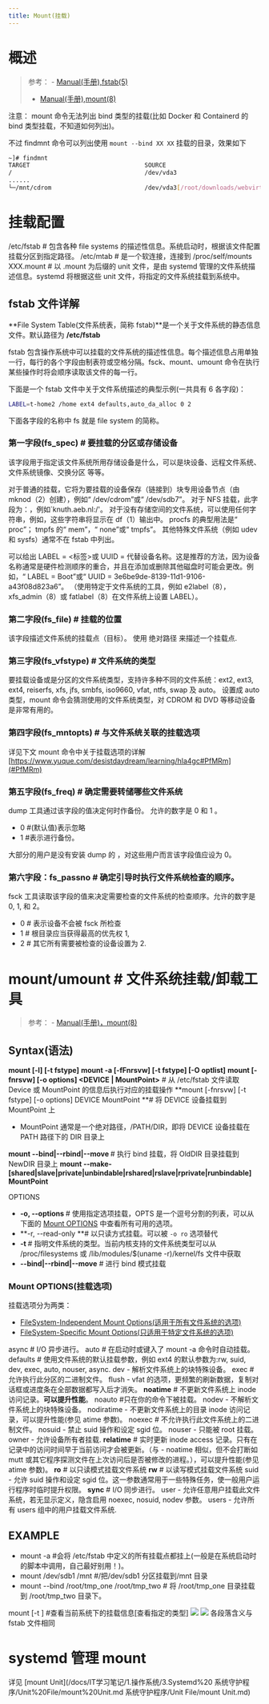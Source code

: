 ```yaml
---
title: Mount(挂载)
---
```


# 概述

> 参考： - [Manual(手册),fstab(5)](https://man7.org/linux/man-pages/man5/fstab.5.html)
>
> - [Manual(手册),mount(8)](https://man7.org/linux/man-pages/man8/mount.8.html)

注意：
mount 命令无法列出 bind 类型的挂载(比如 Docker 和 Containerd 的 bind 类型挂载，不知道如何列出)。

不过 findmnt 命令可以列出使用 `mount --bind XX XX` 挂载的目录，效果如下

```bash
~]# findmnt
TARGET                                SOURCE                                  FSTYPE      OPTIONS
/                                     /dev/vda3                               ext4        rw,relatime
......
└─/mnt/cdrom                          /dev/vda3[/root/downloads/webvirtcloud] ext4        rw,relatime
```

# 挂载配置

/etc/fstab # 包含各种 file systems 的描述性信息。系统启动时，根据该文件配置挂载分区到指定路径。
/etc/mtab # 是一个软连接，连接到 /proc/self/mounts
XXX.mount # 以 .mount 为后缀的 unit 文件，是由 systemd 管理的文件系统描述信息。systemd 将根据这些 unit 文件，将指定的文件系统挂载到系统中。

## fstab 文件详解

**File System Table(文件系统表，简称 fstab)**是一个关于文件系统的静态信息文件。默认路径为 **/etc/fstab**

fstab 包含操作系统中可以挂载的文件系统的描述性信息。每个描述信息占用单独一行，每行的各个字段由制表符或空格分隔。fsck、mount、umount 命令在执行某些操作时将会顺序读取该文件的每一行。

下面是一个 fstab 文件中关于文件系统描述的典型示例(一共具有 6 各字段)：

```bash
LABEL=t-home2 /home ext4 defaults,auto_da_alloc 0 2
```

下面各字段的名称中 fs 就是 file system 的简称。

### 第一字段(fs_spec) # 要挂载的分区或存储设备

该字段用于指定该文件系统所用存储设备是什么，可以是块设备、远程文件系统、文件系统镜像、交换分区 等等。

对于普通的挂载，它将为要挂载的设备保存（链接到）块专用设备节点（由 mknod（2）创建），例如“ /dev/cdrom”或“ /dev/sdb7”。 对于 NFS 挂载，此字段为：，例如\`knuth.aeb.nl:/'。 对于没有存储空间的文件系统，可以使用任何字符串，例如，这些字符串将显示在 df（1）输出中。 procfs 的典型用法是“ proc”； tmpfs 的“ mem”，“ none”或“ tmpfs”。 其他特殊文件系统（例如 udev 和 sysfs）通常不在 fstab 中列出。

可以给出 LABEL = <标签>或 UUID = 代替设备名称。这是推荐的方法，因为设备名称通常是硬件检测顺序的重合，并且在添加或删除其他磁盘时可能会更改。例如，“ LABEL = Boot”或“ UUID = 3e6be9de-8139-11d1-9106-a43f08d823a6”。 （使用特定于文件系统的工具，例如 e2label（8），xfs_admin（8）或 fatlabel（8）在文件系统上设置 LABEL）。

### 第二字段(fs_file) # 挂载的位置

该字段描述文件系统的挂载点（目标）。 使用 绝对路径 来描述一个挂载点.

### 第三字段(fs_vfstype) # 文件系统的类型

要挂载设备或是分区的文件系统类型，支持许多种不同的文件系统：ext2, ext3, ext4, reiserfs, xfs, jfs, smbfs, iso9660, vfat, ntfs, swap 及 auto。 设置成 auto 类型，mount 命令会猜测使用的文件系统类型，对 CDROM 和 DVD 等移动设备是非常有用的。

### 第四字段(fs_mntopts) # 与文件系统关联的挂载选项

详见下文 mount 命令中关于挂载选项的详解 [https://www.yuque.com/desistdaydream/learning/hla4gc#PfMRm](#PfMRm)

### 第五字段(fs_freq) # 确定需要转储哪些文件系统

dump 工具通过该字段的值决定何时作备份。 允许的数字是 0 和 1 。

- 0 #(默认值)表示忽略
- 1 #表示进行备份。

大部分的用户是没有安装 dump 的 ，对这些用户而言该字段值应设为 0。

### 第六字段：fs_passno # 确定引导时执行文件系统检查的顺序。

fsck 工具读取该字段的值来决定需要检查的文件系统的检查顺序。允许的数字是 0, 1, 和 2。

- 0 # 表示设备不会被 fsck 所检查
- 1 # 根目录应当获得最高的优先权 1,
- 2 # 其它所有需要被检查的设备设置为 2.

# mount/umount # 文件系统挂载/卸载工具

> 参考： - [Manual(手册)，mount(8)](https://man7.org/linux/man-pages/man8/mount.8.html)

## Syntax(语法)

**mount \[-l] \[-t fstype]**
**mount -a \[-fFnrsvw] \[-t fstype] \[-O optlist]**
**mount \[-fnrsvw] \[-o options] \<DEVICE | MountPoint>** # 从 /etc/fstab 文件读取 Device 或 MountPoint 的信息后执行对应的挂载操作
**mount \[-fnrsvw] \[-t fstype] \[-o options] DEVICE MountPoint **# 将 DEVICE 设备挂载到 MountPoint 上

- MountPoint 通常是一个绝对路径，/PATH/DIR，即将 DEVICE 设备挂载在 PATH 路径下的 DIR 目录上

**mount --bind|--rbind|--move <OldDIR> <NewDIR>** # 执行 bind 挂载，将 OldDIR 目录挂载到 NewDIR 目录上
**mount --make-\[shared|slave|private|unbindable|rshared|rslave|rprivate|runbindable] MountPoint**

OPTIONS

- **-o, --options <OPTS>** # 使用指定选项挂载，OPTS 是一个逗号分割的列表，可以从下面的 [Mount OPTIONS](#PTV0x) 中查看所有可用的选项。
- **-r, --read-only **# 以只读方式挂载。可以被 `-o ro` 选项替代
- **-t <STRING>** # 指明文件系统的类型。当前内核支持的文件系统类型可以从 /proc/filesystems 或 /lib/modules/$(uname -r)/kernel/fs 文件中获取
- **--bind|--rbind|--move** # 进行 bind 模式挂载

### Mount OPTIONS(挂载选项)

挂载选项分为两类：

- [FileSystem-Independent Mount Options(适用于所有文件系统的选项)](https://man7.org/linux/man-pages/man8/mount.8.html#FILESYSTEM-INDEPENDENT_MOUNT_OPTIONS)
- [FileSystem-Specific Mount Options(只适用于特定文件系统的选项)](https://man7.org/linux/man-pages/man8/mount.8.html#FILESYSTEM-SPECIFIC_MOUNT_OPTIONS)

async # I/O 异步进行。
auto # 在启动时或键入了 mount -a 命令时自动挂载。
defaults # 使用文件系统的默认挂载参数，例如 ext4 的默认参数为:rw, suid, dev, exec, auto, nouser, async.
dev - 解析文件系统上的块特殊设备。
exec #允许执行此分区的二进制文件。
flush - vfat 的选项，更频繁的刷新数据，复制对话框或进度条在全部数据都写入后才消失。
**noatime** # 不更新文件系统上 inode 访问记录。**可以提升性能**。
noauto #只在你的命令下被挂载。
nodev - 不解析文件系统上的块特殊设备。
nodiratime - 不更新文件系统上的目录 inode 访问记录，可以提升性能(参见 atime 参数)。
noexec # 不允许执行此文件系统上的二进制文件。
nosuid - 禁止 suid 操作和设定 sgid 位。
nouser - 只能被 root 挂载。
owner - 允许设备所有者挂载.
**relatime** # 实时更新 inode access 记录。只有在记录中的访问时间早于当前访问才会被更新。（与 - noatime 相似，但不会打断如 mutt 或其它程序探测文件在上次访问后是否被修改的进程。），可以提升性能(参见 atime 参数)。
**ro** # 以只读模式挂载文件系统
**rw** # 以读写模式挂载文件系统
suid - 允许 suid 操作和设定 sgid 位。这一参数通常用于一些特殊任务，使一般用户运行程序时临时提升权限。
**sync** # I/O 同步进行。
user - 允许任意用户挂载此文件系统，若无显示定义，隐含启用 noexec, nosuid, nodev 参数。
users - 允许所有 users 组中的用户挂载文件系统.

## EXAMPLE

- mount -a #会将 /etc/fstab 中定义的所有挂载点都挂上(一般是在系统启动时的脚本中调用，自己最好别用！)。
- mount /dev/sdb1 /mnt #/把/dev/sdb1 分区挂载到/mnt 目录
- mount --bind /root/tmp_one /root/tmp_two # 将 /root/tmp_one 目录挂载到 /root/tmp_two 目录下。

mount \[-t ] #查看当前系统下的挂载信息\[查看指定的类型]
![](https://notes-learning.oss-cn-beijing.aliyuncs.com/hla4gc/1616167790128-b08b713d-147f-4c61-8289-47133e8124cf.jpeg)
![](https://notes-learning.oss-cn-beijing.aliyuncs.com/hla4gc/1616167790134-5f30f99c-3a70-44b7-b9c4-6c1cc3f9429f.jpeg)
各段落含义与 fstab 文件相同

# systemd 管理 mount

详见 [mount Unit](/docs/IT学习笔记/1.操作系统/3.Systemd%20 系统守护程序/Unit%20File/mount%20Unit.md 系统守护程序/Unit File/mount Unit.md)
[
](<https://wiki.archlinux.org/index.php/Fstab_(%25E7%25AE%2580%25E4%25BD%2593%25E4%25B8%25AD%25E6%2596%2587)>)
